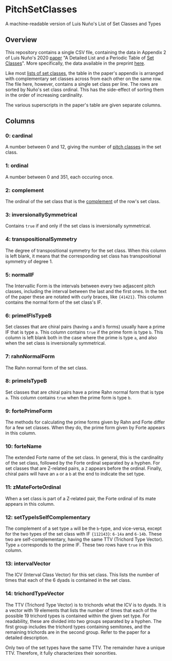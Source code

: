 # PitchSetClasses

A machine-readable version of Luis Nuño's List of Set Classes and Types

## Overview

This repository contains a single CSV file, containing the data in Appendix 2 of Luis Nuño's 2020 [paper](https://doi.org/10.1080/17459737.2020.1775902) "A Detailed List and a Periodic Table of [Set Classes](https://en.wikipedia.org/wiki/Set_(music))".  More specifically, the data available in the preprint [here](http://www.harmonicwheel.com/publicacion_4.pdf).

Like most [lists of set classes](https://en.wikipedia.org/wiki/List_of_set_classes), the table in the paper's appendix is arranged with complementary set classes across from each other on the same row. The file here, however, contains a single set class per line. The rows are sorted by Nuño's set class ordinal. This has the side-effect of sorting them in the order of increasing cardinality.

The various superscripts in the paper's table are given separate columns.

## Columns

### 0: cardinal

A number between 0 and 12, giving the number of [pitch classes](https://en.wikipedia.org/wiki/Pitch_class) in the set class.

### 1: ordinal

A number between 0 and 351, each occuring once.

### 2: complement

The ordinal of the set class that is the [complement](https://en.wikipedia.org/wiki/Complement_(music)#Aggregate_complementation) of the row's set class.

### 3: inversionallySymmetrical

Contains `true` if and only if the set class is inversionally symmetrical.

### 4: transpositionalSymmetry

The degree of transpositional symmetry for the set class. When this column is left blank, it means that the corresponding set class has transpositional symmetry of degree 1.

### 5: normalIF

The Intervallic Form is the intervals between every two adjascent pitch classes, including the interval between the last and the first ones. In the text of the paper these are notated with curly braces, like `{41421}`. This column contains the normal form of the set class's IF.

### 6: primeIFIsTypeB

Set classes that are chiral pairs (having `a` and `b` forms) usually have a prime IF that is type `a`. This column contains `true` if the prime form is type `b`. This column is left blank both in the case where the prime is type `a`, and also when the set class is inversionally symmetrical.

### 7: rahnNormalForm

The Rahn normal form of the set class. 

### 8: primeIsTypeB

Set classes that are chiral pairs have a prime Rahn normal form that is type `a`. This column contains `true` when the prime form is type `b`.

### 9: fortePrimeForm

The methods for calculating the prime forms given by Rahn and Forte differ for a few set classes. When they do, the prime form given by Forte appears in this column.

### 10: forteName

The extended Forte name of the set class.  In general, this is the cardinality of the set class, followed by the Forte ordinal separated by a hyphen. For set classes that are Z-related pairs, a `Z` appears before the ordinal. Finally, chiral pairs will have an `a` or a `b` at the end to indicate the set type.

### 11: zMateForteOrdinal

When a set class is part of a Z-related pair, the Forte ordinal of its mate appears in this column.

### 12: setTypeIsSelfComplementary

The complement of a set type `a` will be the `b`-type, and vice-versa, except for the two types of the set class with IF `{112143}`: `6-14a` and `6-14b`. These two are self-complementary, having the same TTV (Trichord Type Vector).  Type `a` corresponds to the prime IF.  These two rows have `true` in this column.

### 13: intervalVector

The ICV (Interval Class Vector) for this set class. This lists the number of times that each of the 6 dyads is contained in the set class.

### 14: trichordTypeVector

The TTV (Trichord Type Vector) is to trichords what the ICV is to dyads. It is a vector with 19 elements that lists the number of times that each of the possible 19 trichord types is contained within the given set type. For readability, these are divided into two groups separated by a hyphen. The first group includes the trichord types containing semitones, and the remaining trichords are in the second group. Refer to the paper for a detailed description.

Only two of the set types have the same TTV. The remainder have a unique TTV. Therefore, it fully characterizes their sonorities.
